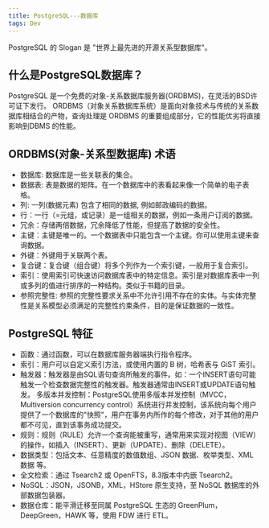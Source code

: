 ```yaml
---
title: PostgreSQL---数据库
tags: Dev
---
```


PostgreSQL 的 Slogan 是 "世界上最先进的开源关系型数据库"。<!--more-->

## 什么是PostgreSQL数据库？

PostgreSQL 是一个免费的对象-关系数据库服务器(ORDBMS)，在灵活的BSD许可证下发行。
ORDBMS（对象关系数据库系统）是面向对象技术与传统的关系数据库相结合的产物，查询处理是 ORDBMS 的重要组成部分，它的性能优劣将直接影响到DBMS 的性能。

## ORDBMS(对象-关系型数据库) 术语

- 数据库: 数据库是一些关联表的集合。
- 数据表: 表是数据的矩阵。在一个数据库中的表看起来像一个简单的电子表格。
- 列: 一列(数据元素) 包含了相同的数据, 例如邮政编码的数据。
- 行：一行（=元组，或记录）是一组相关的数据，例如一条用户订阅的数据。
- 冗余：存储两倍数据，冗余降低了性能，但提高了数据的安全性。
- 主键：主键是唯一的。一个数据表中只能包含一个主键。你可以使用主键来查询数据。
- 外键：外键用于关联两个表。
- 复合键：复合键（组合键）将多个列作为一个索引键，一般用于复合索引。
- 索引：使用索引可快速访问数据库表中的特定信息。索引是对数据库表中一列或多列的值进行排序的一种结构。类似于书籍的目录。
- 参照完整性: 参照的完整性要求关系中不允许引用不存在的实体。与实体完整性是关系模型必须满足的完整性约束条件，目的是保证数据的一致性。

## PostgreSQL 特征

- 函数：通过函数，可以在数据库服务器端执行指令程序。
- 索引：用户可以自定义索引方法，或使用内置的 B 树，哈希表与 GiST 索引。
- 触发器：触发器是由SQL语句查询所触发的事件。如：一个INSERT语句可能触发一个检查数据完整性的触发器。触发器通常由INSERT或UPDATE语句触发。 多版本并发控制：PostgreSQL使用多版本并发控制（MVCC，Multiversion concurrency control）系统进行并发控制，该系统向每个用户提供了一个数据库的"快照"，用户在事务内所作的每个修改，对于其他的用户都不可见，直到该事务成功提交。
- 规则：规则（RULE）允许一个查询能被重写，通常用来实现对视图（VIEW）的操作，如插入（INSERT）、更新（UPDATE）、删除（DELETE）。
- 数据类型：包括文本、任意精度的数值数组、JSON 数据、枚举类型、XML 数据 等。
- 全文检索：通过 Tsearch2 或 OpenFTS，8.3版本中内嵌 Tsearch2。
- NoSQL：JSON，JSONB，XML，HStore 原生支持，至 NoSQL 数据库的外部数据包装器。
- 数据仓库：能平滑迁移至同属 PostgreSQL 生态的 GreenPlum，DeepGreen，HAWK 等，使用 FDW 进行 ETL。
